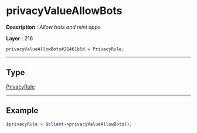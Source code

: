 # privacyValueAllowBots

**Description** : *Allow bots and mini apps*

**Layer** : 216

```tl
privacyValueAllowBots#21461b5d = PrivacyRule;
```

---

## Type

[PrivacyRule](type/PrivacyRule)

---

## Example

```php
$privacyRule = $client->privacyValueAllowBots();
```